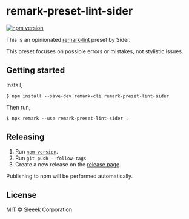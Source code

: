 # remark-preset-lint-sider

[![npm version](https://badge.fury.io/js/remark-preset-lint-sider.svg)](https://badge.fury.io/js/remark-preset-lint-sider)

This is an opinionated [remark-lint](https://github.com/remarkjs/remark-lint) preset by Sider.

This preset focuses on possible errors or mistakes, not stylistic issues.

## Getting started

Install,

```shell-session
$ npm install --save-dev remark-cli remark-preset-lint-sider
```

Then run,

```shell-session
$ npx remark --use remark-preset-lint-sider .
```

## Releasing

1. Run [`npm version`](https://docs.npmjs.com/cli/version).
2. Run `git push --follow-tags`.
3. Create a new release on the [release page](https://github.com/sider/remark-preset-lint-sider/releases).

Publishing to npm will be performed automatically.

## License

[MIT](LICENSE) © Sleeek Corporation
